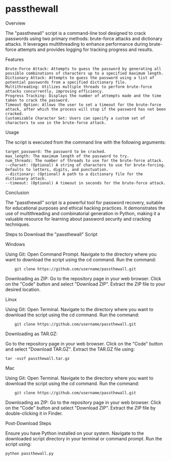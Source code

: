# passthewall
Overview

The "passthewall" script is a command-line tool designed to crack passwords using two primary methods: brute-force attacks and dictionary attacks. It leverages multithreading to enhance performance during brute-force attempts and provides logging for tracking progress and results.

Features

    Brute-Force Attack: Attempts to guess the password by generating all possible combinations of characters up to a specified maximum length.
    Dictionary Attack: Attempts to guess the password using a list of potential passwords from a specified dictionary file.
    Multithreading: Utilizes multiple threads to perform brute-force attacks concurrently, improving efficiency.
    Progress Tracking: Displays the number of attempts made and the time taken to crack the password.
    Timeout Option: Allows the user to set a timeout for the brute-force attack, after which the process will stop if the password has not been cracked.
    Customizable Character Set: Users can specify a custom set of characters to use in the brute-force attack.

Usage

The script is executed from the command line with the following arguments:

    target_password: The password to be cracked.
    max_length: The maximum length of the password to try.
    num_threads: The number of threads to use for the brute-force attack.
    --charset: (Optional) A string of characters to use for brute-forcing. Defaults to letters, digits, and punctuation.
    --dictionary: (Optional) A path to a dictionary file for the dictionary attack.
    --timeout: (Optional) A timeout in seconds for the brute-force attack.


Conclusion

The "passthewall" script is a powerful tool for password recovery, suitable for educational purposes and ethical hacking practices. It demonstrates the use of multithreading and combinatorial generation in Python, making it a valuable resource for learning about password security and cracking techniques.



 Steps to Download the "passthewall" Script


 Windows

 Using Git:
 Open Command Prompt.
 Navigate to the directory where you want to download the script using the cd command.
 Run the command:
 


        git clone https://github.com/username/passthewall.git

Downloading as ZIP:
   Go to the repository page in your web browser.
   Click on the "Code" button and select "Download ZIP".
   Extract the ZIP file to your desired location.


Linux

 Using Git:
        Open Terminal.
        Navigate to the directory where you want to download the script using the cd command.
        Run the command:

        

        git clone https://github.com/username/passthewall.git

Downloading as TAR.GZ:

   Go to the repository page in your web browser.
   Click on the "Code" button and select "Download TAR.GZ".
   Extract the TAR.GZ file using:

    

    tar -xvzf passthewall.tar.gz
Mac

   Using Git:
        Open Terminal.
        Navigate to the directory where you want to download the script using the cd command.
        Run the command:

       

        git clone https://github.com/username/passthewall.git

   Downloading as ZIP:
        Go to the repository page in your web browser.
        Click on the "Code" button and select "Download ZIP".
        Extract the ZIP file by double-clicking it in Finder.

Post-Download Steps

   Ensure you have Python installed on your system.
   Navigate to the downloaded script directory in your terminal or command prompt.
   Run the script using:



    python passthewall.py
